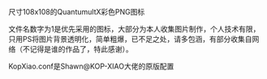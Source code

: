 尺寸108x108的QuantumultX彩色PNG图标

文件名数字为1是优先采用的图标，大部分为本人收集图片制作，个人技术有限，只用PS将图片背景透明化，简单粗爆，已不足之处，请多包涵，有部分收集自网络（不记得是谁的作品了，特此感谢）。

KopXiao.conf是Shawn@KOP-XIAO大佬的原版配置
